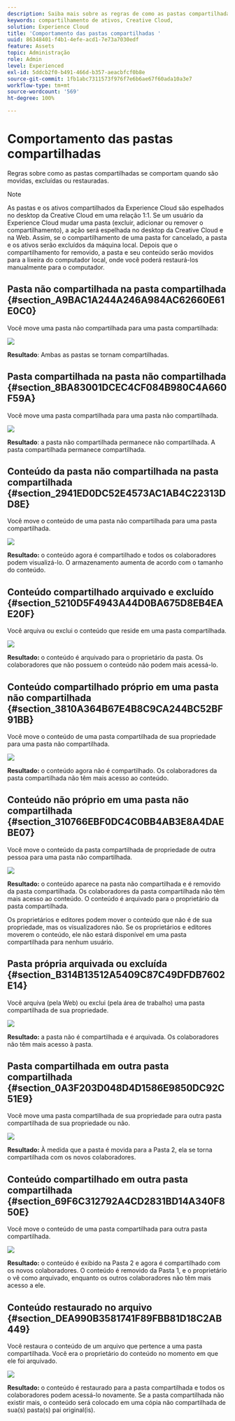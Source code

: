 ```yaml
---
description: Saiba mais sobre as regras de como as pastas compartilhadas se comportam quando movidas, excluídas e restauradas na Experience Cloud.
keywords: compartilhamento de ativos, Creative Cloud,
solution: Experience Cloud
title: 'Comportamento das pastas compartilhadas '
uuid: 86348401-f4b1-4efe-acd1-7e73a7030edf
feature: Assets
topic: Administração
role: Admin
level: Experienced
exl-id: 5ddcb2f0-b491-466d-b357-aeacbfcf0b8e
source-git-commit: 1fb1abc7311573f976f7e6b6ae67f60ada10a3e7
workflow-type: tm+mt
source-wordcount: '569'
ht-degree: 100%

---
```


# Comportamento das pastas compartilhadas

Regras sobre como as pastas compartilhadas se comportam quando são movidas, excluídas ou restauradas.

>[!NOTE]
>
>As pastas e os ativos compartilhados da Experience Cloud são espelhados no desktop da Creative Cloud em uma relação 1:1. Se um usuário da Experience Cloud mudar uma pasta (excluir, adicionar ou remover o compartilhamento), a ação será espelhada no desktop da Creative Cloud e na Web. Assim, se o compartilhamento de uma pasta for cancelado, a pasta e os ativos serão excluídos da máquina local. Depois que o compartilhamento for removido, a pasta e seu conteúdo serão movidos para a lixeira do computador local, onde você poderá restaurá-los manualmente para o computador.

## Pasta não compartilhada na pasta compartilhada {#section_A9BAC1A244A246A984AC62660E61E0C0}

Você move uma pasta não compartilhada para uma pasta compartilhada:

![](assets/01_assets_move.png)

**Resultado**: Ambas as pastas se tornam compartilhadas.

## Pasta compartilhada na pasta não compartilhada {#section_8BA83001DCEC4CF084B980C4A660F59A}

Você move uma pasta compartilhada para uma pasta não compartilhada.

![](assets/02_assets_move.png)

**Resultado**: a pasta não compartilhada permanece não compartilhada. A pasta compartilhada permanece compartilhada.

## Conteúdo da pasta não compartilhada na pasta compartilhada {#section_2941ED0DC52E4573AC1AB4C22313DD8E}

Você move o conteúdo de uma pasta não compartilhada para uma pasta compartilhada.

![](assets/03_assets_move.png)

**Resultado:** o conteúdo agora é compartilhado e todos os colaboradores podem visualizá-lo. O armazenamento aumenta de acordo com o tamanho do conteúdo.

## Conteúdo compartilhado arquivado e excluído {#section_5210D5F4943A44D0BA675D8EB4EAE20F}

Você arquiva ou exclui o conteúdo que reside em uma pasta compartilhada.

![](assets/04_assets_move.png)

**Resultado:** o conteúdo é arquivado para o proprietário da pasta. Os colaboradores que não possuem o conteúdo não podem mais acessá-lo.

## Conteúdo compartilhado próprio em uma pasta não compartilhada {#section_3810A364B67E4B8C9CA244BC52BF91BB}

Você move o conteúdo de uma pasta compartilhada de sua propriedade para uma pasta não compartilhada.

![](assets/05_assets_move.png)

**Resultado:** o conteúdo agora não é compartilhado. Os colaboradores da pasta compartilhada não têm mais acesso ao conteúdo.

## Conteúdo não próprio em uma pasta não compartilhada {#section_310766EBF0DC4C0BB4AB3E8A4DAEBE07}

Você move o conteúdo da pasta compartilhada de propriedade de outra pessoa para uma pasta não compartilhada.

![](assets/06_assets_move.png)

**Resultado:** o conteúdo aparece na pasta não compartilhada e é removido da pasta compartilhada. Os colaboradores da pasta compartilhada não têm mais acesso ao conteúdo. O conteúdo é arquivado para o proprietário da pasta compartilhada.

Os proprietários e editores podem mover o conteúdo que não é de sua propriedade, mas os visualizadores não. Se os proprietários e editores moverem o conteúdo, ele não estará disponível em uma pasta compartilhada para nenhum usuário.

## Pasta própria arquivada ou excluída {#section_B314B13512A5409C87C49DFDB7602E14}

Você arquiva (pela Web) ou exclui (pela área de trabalho) uma pasta compartilhada de sua propriedade.

![](assets/07_assets_move.png)

**Resultado:** a pasta não é compartilhada e é arquivada. Os colaboradores não têm mais acesso à pasta.

## Pasta compartilhada em outra pasta compartilhada {#section_0A3F203D048D4D1586E9850DC92C51E9}

Você move uma pasta compartilhada de sua propriedade para outra pasta compartilhada de sua propriedade ou não.

![](assets/09_assets_move.png)

**Resultado:** À medida que a pasta é movida para a Pasta 2, ela se torna compartilhada com os novos colaboradores.

## Conteúdo compartilhado em outra pasta compartilhada {#section_69F6C312792A4CD2831BD14A340F850E}

Você move o conteúdo de uma pasta compartilhada para outra pasta compartilhada.

![](assets/11_assets_move.png)

**Resultado:** o conteúdo é exibido na Pasta 2 e agora é compartilhado com os novos colaboradores. O conteúdo é removido da Pasta 1, e o proprietário o vê como arquivado, enquanto os outros colaboradores não têm mais acesso a ele.

## Conteúdo restaurado no arquivo {#section_DEA990B3581741F89FBB81D18C2AB449}

Você restaura o conteúdo de um arquivo que pertence a uma pasta compartilhada. Você era o proprietário do conteúdo no momento em que ele foi arquivado.

![](assets/12_assets_move.png)

**Resultado:** o conteúdo é restaurado para a pasta compartilhada e todos os colaboradores podem acessá-lo novamente. Se a pasta compartilhada não existir mais, o conteúdo será colocado em uma cópia não compartilhada de sua(s) pasta(s) pai original(is).
